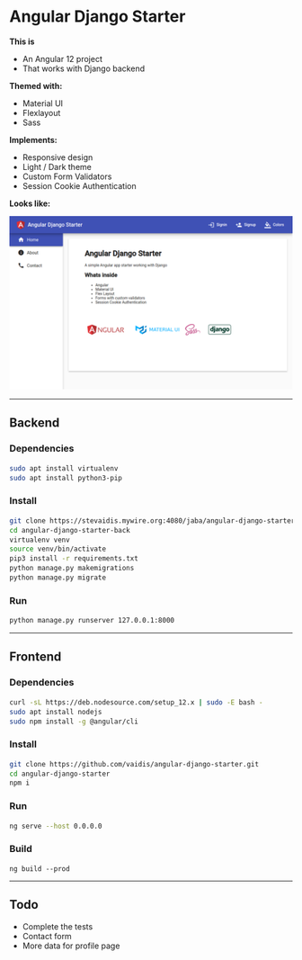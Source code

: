 # Angular Django Starter

**This is**

- An Angular 12 project
- That works with Django backend

**Themed with:**

- Material UI
- Flexlayout
- Sass

**Implements:**

- Responsive design
- Light / Dark theme
- Custom Form Validators
- Session Cookie Authentication

**Looks like:**

![alt text](screenshots/screenshot-d.png)

---

## Backend

### Dependencies

```bash
sudo apt install virtualenv
sudo apt install python3-pip
```

### Install

```bash
git clone https://stevaidis.mywire.org:4080/jaba/angular-django-starter-back.git
cd angular-django-starter-back
virtualenv venv
source venv/bin/activate
pip3 install -r requirements.txt
python manage.py makemigrations
python manage.py migrate
```

### Run

```bash
python manage.py runserver 127.0.0.1:8000
```

---

## Frontend
### Dependencies

```bash
curl -sL https://deb.nodesource.com/setup_12.x | sudo -E bash -
sudo apt install nodejs
sudo npm install -g @angular/cli
```

### Install

```bash
git clone https://github.com/vaidis/angular-django-starter.git
cd angular-django-starter
npm i
```

### Run

```bash
ng serve --host 0.0.0.0
```

### Build
```
ng build --prod
```

---

## Todo

- Complete the tests
- Contact form
- More data for profile page
